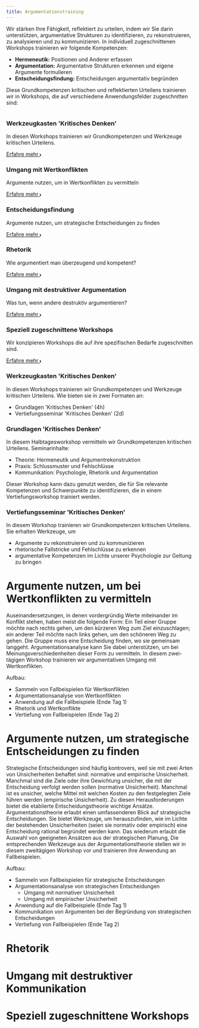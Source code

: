 ```yaml
---
title: Argumentationstraining
---
```



<!-- inspired by
Tailwind
https://tailwindflex.com/@manon-daniel/features-section-2 and 
https://tailwindflex.com/@abhi/card-grid-for-blog-posts-articles

SVGs:
https://www.svgrepo.com/
esp.: https://www.svgrepo.com/collection/neuicons-oval-line-icons/9


 -->

<section class="py-12 sm:py-12 lg:py-16">
    <div class="px-4 mx-auto max-w-7xl sm:px-6 lg:px-8">
        <div class="max-w-xl mx-auto  xl:max-w-2xl">
            <p class="mb-4">Wir stärken Ihre Fähigkeit, reflektiert zu urteilen, indem wir Sie darin unterstützen, argumentative Strukturen zu identifizieren, zu rekonstruieren, zu analysieren und zu kommunizieren. In individuell zugeschnittenen Workshops trainieren wir folgende Kompetenzen:</p>
             <ul>
              <li><strong>Hermeneutik:</strong> Positionen und Anderer erfassen</li>
              <li><strong>Argumentation:</strong> Argumentative Strukturen erkennen und eigene Argumente formulieren</li>
              <li><strong>Entscheidungsfindung:</strong> Entscheidungen argumentativ begründen</li>
            </ul> 
            <p>Diese Grundkompetenzen kritischen und reflektierten Urteilens trainieren wir in Workshops, die auf verschiedene Anwendungsfelder zugeschnitten sind:</p>
          </div>
        <div class="grid max-w-4xl lg:max-w-6xl grid-cols-1 mx-auto mt-8 text-center gap-y-4 sm:gap-x-8 sm:grid-cols-1 lg:grid-cols-2 sm:mt-12 lg:mt-20 sm:text-left">
            <div class="relative">
                <div class="relative overflow-hidden bg-white hover:bg-blue-300 shadow-md rounded-xl h-full">
                    <div class="p-9">
                      <img src="https://www.svgrepo.com/download/487742/rocket-launch.svg" alt="" class="mt-6 h-12 w-12">
                      <h3 class="mt-6 sm:mt-10  text-2xl font-bold text-gray-900 ">Werkzeugkasten 'Kritisches Denken'</h3>
                      <p class="mt-6 text-base text-gray-600">In diesen Workshops trainieren wir Grundkompetenzen und Werkzeuge kritischen Urteilens.</p>
                      <a class="group inline-flex items-center rounded-full text-sm font-semibold whitespace-nowrap focus:outline-none focus:ring-2 bg-slate-100 text-gray-600 hover:bg-slate-200 hover:text-slate-900 focus:ring-slate-500 mt-1" href="#kritisches_denken">Erfahre mehr 
                      <svg class="overflow-visible ml-3 text-slate-300 group-hover:text-slate-400"
                      width="3" height="6" viewBox="0 0 3 6" fill="none" stroke="currentColor" stroke-width="2"
                      stroke-linecap="round" stroke-linejoin="round">
                      <path d="M0 0L3 3L0 6"></path>
                      </svg>
                      </a>
                    </div>
                </div>
            </div>
            <div class="overflow-hidden bg-white  hover:bg-blue-300 shadow-md rounded-xl">
                <div class="p-9">
                    <img src="https://www.svgrepo.com/download/487500/law.svg" alt="" class="mt-6 h-12 w-12">
                    <h3 class="mt-6 text-2xl font-bold text-gray-900 sm:mt-10">Umgang mit Wertkonflikten</h3>
                    <p class="mt-6 text-base text-gray-600">Argumente nutzen, um in Wertkonflikten zu vermitteln</p>
                    <a class="group inline-flex items-center rounded-full text-sm font-semibold whitespace-nowrap focus:outline-none focus:ring-2 bg-slate-100 text-gray-600 hover:bg-slate-200 hover:text-slate-900 focus:ring-slate-500 mt-1" href="#wertkonflikte">Erfahre mehr 
                      <svg class="overflow-visible ml-3 text-slate-300 group-hover:text-slate-400"
                      width="3" height="6" viewBox="0 0 3 6" fill="none" stroke="currentColor" stroke-width="2"
                      stroke-linecap="round" stroke-linejoin="round">
                      <path d="M0 0L3 3L0 6"></path>
                      </svg>
                      </a>
                </div>
            </div>
            <div class="relative">
                <div class="relative overflow-hidden bg-white hover:bg-blue-300 shadow-md rounded-xl h-full">
                    <div class="p-9">
                        <img src="https://www.svgrepo.com/download/487699/radar.svg" alt="" class="mt-6 h-12 w-12">
                        <h3 class="mt-6 text-2xl font-bold text-gray-900 sm:mt-10">Entscheidungsfindung</h3>
                        <p class="mt-6 text-base text-gray-600">Argumente nutzen, um strategische Entscheidungen zu finden</p>
                        <a class="group inline-flex items-center rounded-full text-sm font-semibold whitespace-nowrap focus:outline-none focus:ring-2 bg-slate-100 text-gray-600 hover:bg-slate-200 hover:text-slate-900 focus:ring-slate-500 mt-1" href="#entscheidungsfindung">Erfahre mehr 
                      <svg class="overflow-visible ml-3 text-slate-300 group-hover:text-slate-400"
                      width="3" height="6" viewBox="0 0 3 6" fill="none" stroke="currentColor" stroke-width="2"
                      stroke-linecap="round" stroke-linejoin="round">
                      <path d="M0 0L3 3L0 6"></path>
                      </svg>
                      </a>
                    </div>
                </div>
            </div>
            <div class="overflow-hidden bg-white hover:bg-blue-300 shadow-md rounded-xl">
                <div class="p-9">
                    <img src="https://www.svgrepo.com/download/487940/tuxedo.svg" alt="" class="mt-6 h-12 w-12">
                    <h3 class="mt-6 text-2xl font-bold text-gray-900 sm:mt-10">Rhetorik</h3>
                    <p class="mt-6 text-base text-gray-600">Wie argumentiert man überzeugend und kompetent?</p>
                    <a class="group inline-flex items-center rounded-full text-sm font-semibold whitespace-nowrap focus:outline-none focus:ring-2 bg-slate-100 text-gray-600 hover:bg-slate-200 hover:text-slate-900 focus:ring-slate-500 mt-1" href="#rhetorik">Erfahre mehr 
                      <svg class="overflow-visible ml-3 text-slate-300 group-hover:text-slate-400"
                      width="3" height="6" viewBox="0 0 3 6" fill="none" stroke="currentColor" stroke-width="2"
                      stroke-linecap="round" stroke-linejoin="round">
                      <path d="M0 0L3 3L0 6"></path>
                      </svg>
                      </a>
                </div>
            </div>
            <div class="relative">
                <div class="relative overflow-hidden bg-white hover:bg-blue-300 shadow-md rounded-xl h-full">
                    <div class="p-9">
                        <img src="https://www.svgrepo.com/download/487626/night-storm-2.svg" alt="" class="mt-6 h-12 w-12">
                        <h3 class="mt-6 text-2xl font-bold text-gray-900 sm:mt-10">Umgang mit destruktiver Argumentation</h3>
                        <p class="mt-6 text-base text-gray-600">Was tun, wenn andere destruktiv argumentieren?</p>
                        <a class="group inline-flex items-center rounded-full text-sm font-semibold whitespace-nowrap focus:outline-none focus:ring-2 bg-slate-100 text-gray-600 hover:bg-slate-200 hover:text-slate-900 focus:ring-slate-500 mt-1" href="#destruktive_argumentation">Erfahre mehr 
                      <svg class="overflow-visible ml-3 text-slate-300 group-hover:text-slate-400"
                      width="3" height="6" viewBox="0 0 3 6" fill="none" stroke="currentColor" stroke-width="2"
                      stroke-linecap="round" stroke-linejoin="round">
                      <path d="M0 0L3 3L0 6"></path>
                      </svg>
                      </a>
                    </div>
                </div>
            </div>
            <div class="overflow-hidden bg-white hover:bg-blue-300 shadow-md rounded-xl">
                <div class="p-9">
                    <img src="https://www.svgrepo.com/download/487803/slider-v-lg.svg" alt="" class="mt-6 h-12 w-12">
                    <h3 class="mt-6 text-2xl font-bold text-gray-900 sm:mt-10">Speziell zugeschnittene Workshops</h3>
                    <p class="mt-6 text-base text-gray-600">Wir konzipieren Workshops die auf ihre spezifischen Bedarfe zugeschnitten sind.</p>
                    <a class="group inline-flex items-center rounded-full text-sm font-semibold whitespace-nowrap focus:outline-none focus:ring-2 bg-slate-100 text-gray-600 hover:bg-slate-200 hover:text-slate-900 focus:ring-slate-500 mt-1" href="#spezielle_workshops">Erfahre mehr 
                      <svg class="overflow-visible ml-3 text-slate-300 group-hover:text-slate-400"
                      width="3" height="6" viewBox="0 0 3 6" fill="none" stroke="currentColor" stroke-width="2"
                      stroke-linecap="round" stroke-linejoin="round">
                      <path d="M0 0L3 3L0 6"></path>
                      </svg>
                      </a>
                </div>
            </div>
        </div>
        <div class="grid max-w-4xl lg:max-w-6xl grid-cols-1 mx-auto mt-8 text-center gap-y-4 sm:gap-x-8 sm:grid-cols-1 lg:grid-cols-1 sm:mt-12 lg:mt-20 sm:text-left">
            <div class="relative">
                <div id="kritisches_denken" class="relative overflow-hidden bg-white shadow-md rounded-xl h-full">
                    <div class="p-9">
                      <div class="flex items-center mb-3">
                        <div
                            class="mr-3 inline-flex items-center justify-center flex-shrink-0">
                            <img src="https://www.svgrepo.com/download/487742/rocket-launch.svg" alt="" class="mt-2 h-12 w-12">
                        </div>
                        <h3 class="mt-2 text-2xl font-bold text-gray-900 ">Werkzeugkasten 'Kritisches Denken'</h3>
                      </div>
                      <p class="mt-6 text-base text-gray-600">In diesen Workshops trainieren wir Grundkompetenzen und Werkzeuge kritischen Urteilens. Wie bieten sie in zwei Formaten an:</p>
                      <ul class="text-base text-gray-600">
                        <li>Grundlagen 'Kritisches Denken' (4h)</li>
                        <li>Vertiefungsseminar 'Kritisches Denken' (2d)</li>
                      </ul>
                      <h3 class="mt-2 text-base font-bold text-gray-900 ">Grundlagen 'Kritisches Denken'</h3>
                      <p class="text-base text-gray-600">In diesem Halbtagesworkshop vermitteln wir Grundkompetenzen kritischen Urteilens. Seminarinhalte:</p>
                      <ul class="text-base text-gray-600">
                        <li>Theorie: Hermeneutik und Argumentrekonstruktion</li>
                        <li>Praxis: Schlussmuster und Fehlschlüsse</li>
                        <li>Kommunikation: Psychologie, Rhetorik und Argumentation</li>
                      </ul>
                      <p class="text-base text-gray-600">Dieser Workshop kann dazu genutzt werden, die für Sie relevante Kompetenzen und Schwerpunkte zu identifizieren, die in einem Vertiefungsworkshop trainiert werden.</p>
                      <h3 class="mt-2 text-base font-bold text-gray-900 ">Vertiefungsseminar 'Kritisches Denken'</h3>
                      <p class="text-base text-gray-600">In diesem Workshop trainieren wir Grundkompetenzen kritischen Urteilens. Sie erhalten Werkzeuge, um</p>
                      <ul class="text-base text-gray-600">
                        <li>Argumente zu rekonstruieren und zu kommunizieren</li>
                        <li>rhetorische Fallstricke und Fehlschlüsse zu erkennen</li>
                        <li>argumentative Kompetenzen im Lichte unserer Psychologie zur Geltung zu bringen</li>
                      </ul>
                    </div>
                </div>
            </div>
        </div>
    </div>
</section>



<div id="wertkonflikte"></div>

# Argumente nutzen, um bei Wertkonflikten zu vermitteln

Auseinandersetzungen, in denen vordergründig Werte miteinander im Konflikt stehen, haben meist die folgende Form: Ein Teil einer Gruppe möchte nach rechts gehen, um den kürzeren Weg zum Ziel einzuschlagen; ein anderer Teil möchte nach links gehen, um den schöneren Weg zu gehen. Die Gruppe muss eine Entscheidung finden, wo sie gemeinsam langgeht. 
Argumentationsanalyse kann Sie dabei unterstützen, um bei Meinungsverschiedenheiten dieser Form zu vermitteln. In diesem zwei-tägigen Workshop trainieren wir argumentativen Umgang mit Wertkonflikten. 

Aufbau:

+ Sammeln von Fallbeispielen für Wertkonflikten
+ Argumentationsanalyse von Wertkonflikten
+ Anwendung auf die Fallbeispiele (Ende Tag 1)
+ Rhetorik und Wertkonflikte
+ Vertiefung von Fallbeispielen (Ende Tag 2)

<div id="entscheidungsfindung"></div>

# Argumente nutzen, um strategische Entscheidungen zu finden

Strategische Entscheidungen sind häufig kontrovers, weil sie mit zwei Arten von Unsicherheiten behaftet sind: normative und empirische Unsicherheit. Manchmal sind die Ziele oder ihre Gewichtung unsicher, die mit der Entscheidung verfolgt werden sollen (normative Unsicherheit). Manchmal ist es unsicher, welche Mittel mit welchen Kosten zu den festgelegten Ziele führen werden (empirische Unsicherheit). 
Zu diesen Herausforderungen bietet die etablierte Entscheidungstheorie wichtige Ansätze. Argumentationstheorie erlaubt einen umfassenderen Blick auf strategische Entscheidungen. Sie bietet Werkzeuge, um herauszufinden, wie im Lichte der bestehenden Unsicherheiten (seien sie normativ oder empirisch) eine Entscheidung rational begründet werden kann. Das wiederum erlaubt die Auswahl von geeigneten Ansätzen aus der strategischen Planung, Die entsprechenden Werkzeuge aus der Argumentationstheorie stellen wir in diesem zweitägigen Workshop vor und trainieren ihre Anwendung an Fallbeispielen. 

Aufbau:

+ Sammeln von Fallbeispielen für strategische Entscheidungen
+ Argumentationsanalyse von strategischen Entscheidungen
  + Umgang mit normativer Unsicherheit
  + Umgang mit empirischer Unsicherheit
+ Anwendung auf die Fallbeispiele (Ende Tag 1)
+ Kommunikation von Argumenten bei der Begründung von strategischen Entscheidungen
+ Vertiefung von Fallbeispielen (Ende Tag 2)

<div id="rhetorik"></div>

# Rhetorik 
<!-- 
## Argumente kommunizieren

Noch zu entwickeln, vielleicht können wir dazu auch nichts Gehaltvolles machen.

-->

<div id="destruktive_argumentation"></div>

# Umgang mit destruktiver Kommunikation

<div id="spezielle_workshops"></div>

# Speziell zugeschnittene Workshops